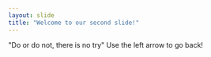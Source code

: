```yaml
---
layout: slide
title: "Welcome to our second slide!"
---
```

"Do or do not, there is no try"
Use the left arrow to go back!

